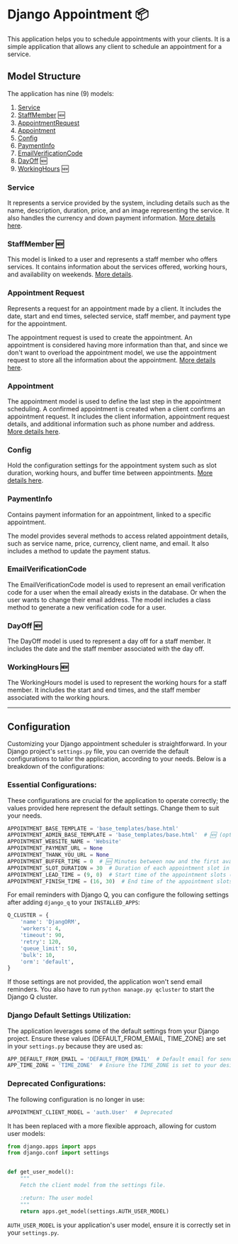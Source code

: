 # Django Appointment 📦

This application helps you to schedule appointments with your clients. It is a simple application that allows any client
to schedule an appointment for a service.

## Model Structure

The application has nine (9) models:

1. [Service](models.md#service)
2. [StaffMember](models.md#staffmember) 🆕
3. [AppointmentRequest](models.md#appointmentrequest)
4. [Appointment](models.md#appointment)
5. [Config](models.md#config)
6. [PaymentInfo](models.md#paymentinfo)
7. [EmailVerificationCode](models.md#emailverificationcode)
8. [DayOff](models.md#dayoff) 🆕
9. [WorkingHours](models.md#workinghours) 🆕

### Service

It represents a service provided by the system, including details such as the name, description, duration, price, and an
image representing the service.
It also handles the currency and down payment information.
[More details here](https://github.com/adamspd/django-appointment/blob/main/docs/models.md#service).

### StaffMember 🆕

This model is linked to a user and represents a staff member who offers services. It contains information about the
services offered, working hours, and availability on weekends.
[More details](https://github.com/adamspd/django-appointment/blob/main/docs/models.md#staffmember).

### Appointment Request

Represents a request for an appointment made by a client.
It includes the date, start and end times, selected service,
staff member, and payment type for the appointment.

The appointment request is used to create the appointment. An appointment is considered having more information than
that, and since we don't want to overload the appointment model, we use the appointment request to store all
the information about the appointment.
[More details here](https://github.com/adamspd/django-appointment/blob/main/docs/models.md#appointmentrequest).

### Appointment

The appointment model is used to define the last step in the appointment scheduling.
A confirmed appointment is created when a client confirms an appointment request.
It includes the client information, appointment request details, and additional information such as phone number and
address.
[More details here](https://github.com/adamspd/django-appointment/blob/main/docs/models.md#appointment).

### Config

Hold the configuration settings for the appointment system such as slot duration, working hours, and buffer time
between appointments.
[More details here](https://github.com/adamspd/django-appointment/blob/main/docs/models.md#config).

### PaymentInfo

Contains payment information for an appointment, linked to a specific appointment.

The model provides several methods to access related appointment details, such as service name, price, currency, client
name, and email.
It also includes a method to update the payment status.

### EmailVerificationCode

The EmailVerificationCode model is used to represent an email verification code for a user when the email already exists
in the database.
Or when the user wants to change their email address.
The model includes a class method to generate a new verification code for a user.

### DayOff 🆕

The DayOff model is used to represent a day off for a staff member.
It includes the date and the staff member associated with the day off.

### WorkingHours 🆕

The WorkingHours model is used to represent the working hours for a staff member.
It includes the start and end times, and the staff member associated with the working hours.

---

## Configuration

Customizing your Django appointment scheduler is straightforward. In your Django project's `settings.py` file, you can
override the default configurations to tailor the application, according to your needs. Below is a breakdown of the
configurations:

### Essential Configurations:

These configurations are crucial for the application to operate correctly;
the values provided here represent the default settings.
Change them to suit your needs.

```python
APPOINTMENT_BASE_TEMPLATE = 'base_templates/base.html'
APPOINTMENT_ADMIN_BASE_TEMPLATE = 'base_templates/base.html'  # 🆕 (optional) Specify a different base template for the admin panel
APPOINTMENT_WEBSITE_NAME = 'Website'
APPOINTMENT_PAYMENT_URL = None
APPOINTMENT_THANK_YOU_URL = None
APPOINTMENT_BUFFER_TIME = 0  # 🆕 Minutes between now and the first available slot for the current day (doesn't affect future dates)
APPOINTMENT_SLOT_DURATION = 30  # Duration of each appointment slot in minutes 
APPOINTMENT_LEAD_TIME = (9, 0)  # Start time of the appointment slots (in 24-hour format)
APPOINTMENT_FINISH_TIME = (16, 30)  # End time of the appointment slots (in 24-hour format)
```

For email reminders with Django Q, you can configure the following settings after adding `django_q` to
your `INSTALLED_APPS`:

```python
Q_CLUSTER = {
    'name': 'DjangORM',
    'workers': 4,
    'timeout': 90,
    'retry': 120,
    'queue_limit': 50,
    'bulk': 10,
    'orm': 'default',
}
```

If those settings are not provided, the application won't send email reminders. You also have to
run `python manage.py qcluster` to start the Django Q cluster.

### Django Default Settings Utilization:

The application leverages some of the default settings from your Django project.
Ensure these values (DEFAULT_FROM_EMAIL, TIME_ZONE) are set in your `settings.py` because they are used as:

```python
APP_DEFAULT_FROM_EMAIL = 'DEFAULT_FROM_EMAIL'  # Default email for sending notifications
APP_TIME_ZONE = 'TIME_ZONE'  # Ensure the TIME_ZONE is set to your desired timezone
```

### Deprecated Configurations:

The following configuration is no longer in use:

```python
APPOINTMENT_CLIENT_MODEL = 'auth.User'  # Deprecated
```

It has been replaced with a more flexible approach, allowing for custom user models:

```python
from django.apps import apps
from django.conf import settings


def get_user_model():
    """
    Fetch the client model from the settings file.

    :return: The user model
    """
    return apps.get_model(settings.AUTH_USER_MODEL)
```

`AUTH_USER_MODEL` is your application's user model, ensure it is correctly set in your `settings.py`.
